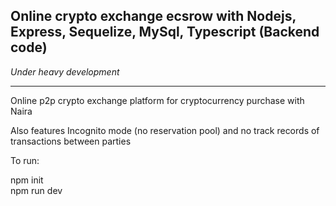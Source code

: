 ## Online crypto exchange ecsrow with Nodejs, Express, Sequelize, MySql, Typescript (Backend code)
*Under heavy development*  

---  

<p >Online p2p crypto exchange platform for cryptocurrency purchase with Naira 
</p>
<p/>
  Also features Incognito mode (no reservation pool) and no track records of transactions between parties

</p>

<p>To run:</p>
<p>npm init<br>npm run dev</p>
